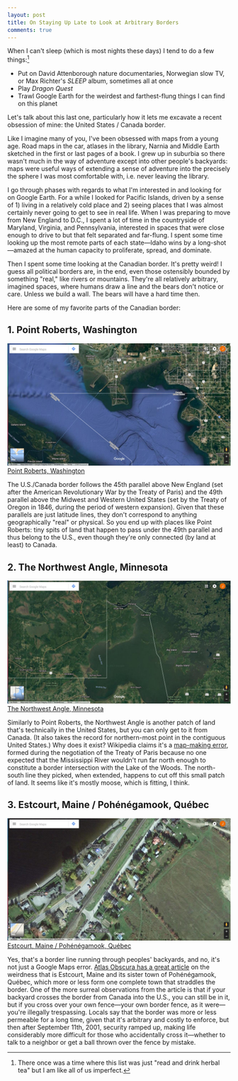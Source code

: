 ```yaml
---
layout: post
title: On Staying Up Late to Look at Arbitrary Borders
comments: true
---
```


When I can't sleep (which is most nights these days) I tend to do a few things:[^1]

[^1]: There once was a time where this list was just "read and drink herbal tea" but I am like all of us imperfect. 

- Put on David Attenborough nature documentaries, Norwegian slow TV, or Max Richter's *SLEEP* album, sometimes all at once
- Play *Dragon Quest*
- Trawl Google Earth for the weirdest and farthest-flung things I can find on this planet

Let's talk about this last one, particularly how it lets me excavate a recent obsession of mine: the United States / Canada border. 

Like I imagine many of you, I've been obsessed with maps from a young age. Road maps in the car, atlases in the library, Narnia and Middle Earth sketched in the first or last pages of a book. I grew up in suburbia so there wasn't much in the way of adventure except into other people's backyards: maps were useful ways of extending a sense of adventure into the precisely the sphere I was most comfortable with, i.e. never leaving the library. 

I go through phases with regards to what I'm interested in and looking for on Google Earth. For a while I looked for Pacific Islands, driven by a sense of 1) living in a relatively cold place and 2) seeing places that I was almost certainly never going to get to see in real life. When I was preparing to move from New England to D.C., I spent a lot of time in the countryside of Maryland, Virginia, and Pennsylvania, interested in spaces that were close enough to drive to but that felt separated and far-flung. I spent some time looking up the most remote parts of each state—Idaho wins by a long-shot—amazed at the human capacity to proliferate, spread, and dominate. 

Then I spent some time looking at the Canadian border. It's pretty weird! I guess all political borders are, in the end, even those ostensibly bounded by something "real," like rivers or mountains. They're all relatively arbitrary, imagined spaces, where humans draw a line and the bears don't notice or care. Unless we build a wall. The bears will have a hard time then. 

Here are some of my favorite parts of the Canadian border: 

## 1. Point Roberts, Washington

<img src="/assets/img/borders-1.jpg"/>
<div class="caption"><a href="https://www.google.com/maps/@48.9742619,-123.0557913,11z/data=!3m1!1e3">Point Roberts, Washington</a></div>

The U.S./Canada border follows the 45th parallel above New England (set after the American Revolutionary War by the Treaty of Paris) and the 49th parallel above the Midwest and Western United States (set by the Treaty of Oregon in 1846, during the period of western expansion). Given that these parallels are just latitude lines, they don't correspond to anything geographically "real" or physical. So you end up with places like Point Roberts: tiny spits of land that happen to pass under the 49th parallel and thus belong to the U.S., even though they're only connected (by land at least) to Canada. 

## 2. The Northwest Angle, Minnesota

<img src="/assets/img/borders-2.jpg"/>
<div class="caption"><a href="https://www.google.com/maps/@49.1780168,-95.0571341,10z/data=!3m1!1e3">The Northwest Angle, Minnesota</a></div>

Similarly to Point Roberts, the Northwest Angle is another patch of land that's technically in the United States, but you can only get to it from Canada. (It also takes the record for northern-most point in the contiguous United States.) Why does it exist? Wikipedia claims it's a [map-making error](https://en.wikipedia.org/wiki/Northwest_Angle), formed during the negotiation of the Treaty of Paris because no one expected that the Mississippi River wouldn't run far north enough to constitute a border intersection with the Lake of the Woods. The north-south line they picked, when extended, happens to cut off this small patch of land. It seems like it's mostly moose, which is fitting, I think. 

## 3. Estcourt, Maine / Pohénégamook, Québec

<img src="/assets/img/borders-3.jpg"/>
<div class="caption"><a href="https://www.google.com/maps/@47.4571237,-69.2274827,18z/data=!3m1!1e3">Estcourt, Maine / Pohénégamook, Québec</a></div>

Yes, that's a border line running through peoples' backyards, and no, it's not just a Google Maps error. [Atlas Obscura has a great article](http://www.atlasobscura.com/articles/the-incredible-complications-of-living-atop-the-us-canada-border) on the weirdness that is Estcourt, Maine and its sister town of Pohénégamook, Québec, which more or less form one complete town that straddles the border. One of the more surreal observations from the article is that if your backyard crosses the border from Canada into the U.S., you can still be in it, but if you cross over your own fence—your own border fence, as it were—you're illegally trespassing. Locals say that the border was more or less permeable for a long time, given that it's arbitrary and costly to enforce, but then after September 11th, 2001, security ramped up, making life considerably more difficult for those who accidentally cross it—whether to talk to a neighbor or get a ball thrown over the fence by mistake. 